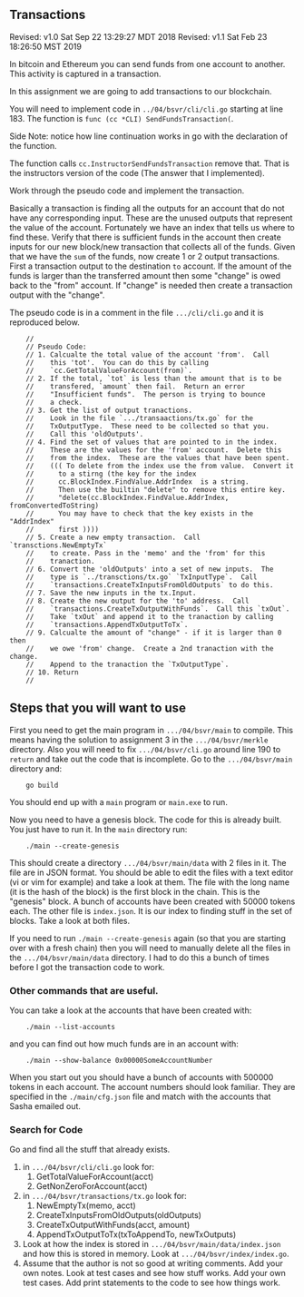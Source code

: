 Transactions
-------------------------------

Revised: v1.0 Sat Sep 22 13:29:27 MDT 2018
Revised: v1.1 Sat Feb 23 18:26:50 MST 2019

In bitcoin and Ethereum you can send funds from one account to another.
This activity is captured in a transaction.

In this assignment we are going to add transactions to our blockchain.

You will need to implement code in `../04/bsvr/cli/cli.go` starting at
line 183.  The function is `func (cc *CLI) SendFundsTransaction(`.

Side Note: notice how line continuation works in go with the
declaration of the function.

The function calls
`cc.InstructorSendFundsTransaction` remove that. That is the 
instructors version of the code (The answer that I implemented).

Work through the pseudo code and implement the transaction.

Basically a transaction is finding all the outputs for an account
that do not have any corresponding  input.  These are the unused
outputs that represent the value of the account.   Fortunately
we have an index that tells us where to find these.  Verify that
there is sufficient funds in the account then create inputs for
our new block/new transaction that collects all of the funds.
Given that we have the `sum` of the funds, now create 1 or 2
output transactions.  First a transaction output to the destination
`to` account.  If the amount of the funds is larger than the
transferred amount then some "change" is owed back to the "from"
account.  If "change" is needed then create a transaction output
with the "change".

The pseudo code is in a comment in the file `.../cli/cli.go` and it
is reproduced below.

```
	//
	// Pseudo Code:
	// 1. Calcualte the total value of the account 'from'.  Call
	//    this 'tot'.  You can do this by calling
	//    `cc.GetTotalValueForAccount(from)`.
	// 2. If the total, `tot` is less than the amount that is to be
	//    transfered, `amount` then fail.  Return an error
	//	  "Insufficient funds".  The person is trying to bounce
	//    a check.
	// 3. Get the list of output tranactions.
	//    Look in the file `.../transaactions/tx.go` for the
	//    TxOutputType.  These need to be collected so that you.
	//    Call this 'oldOutputs'.
	// 4. Find the set of values that are pointed to in the index. 
	//    These are the values for the 'from' account.  Delete this
	//    from the index.  These are the values that have been spent.
	//    ((( To delete from the index use the from value.  Convert it
	//		to a stirng (the key for the index
	//		cc.BlockIndex.FindValue.AddrIndex  is a string.
	//		Then use the builtin "delete" to remove this entire key.
	//		"delete(cc.BlockIndex.FindValue.AddrIndex, fromConvertedToString)
	//		You may have to check that the key exists in the "AddrIndex" 
	//		first ))))
	// 5. Create a new empty transaction.  Call `transctions.NewEmptyTx`
	//    to create. Pass in the 'memo' and the 'from' for this
	//    tranaction.
	// 6. Convert the 'oldOutputs' into a set of new inputs.  The
	//    type is `../transctions/tx.go` `TxInputType`.  Call
	//    `transactions.CreateTxInputsFromOldOutputs` to do this.
	// 7. Save the new inputs in the tx.Input.
	// 8. Create the new output for the 'to' address.  Call
	//    `transactions.CreateTxOutputWithFunds`.  Call this `txOut`.   
	//    Take `txOut` and append it to the tranaction by calling
	//    `transactions.AppendTxOutputToTx`.
	// 9. Calcualte the amount of "change" - if it is larger than 0 then
	//    we owe 'from' change.  Create a 2nd tranaction with the change.
	//    Append to the tranaction the `TxOutputType`.
	// 10. Return
	//
```

## Steps that you will want to use

First you need to get the main program in `.../04/bsvr/main` to compile.  This means having
the solution to assignment 3 in the `.../04/bsvr/merkle` directory.   Also you will need to
fix `.../04/bsvr/cli.go` around line 190 to `return` and take out the code that is 
incomplete.  Go to the `.../04/bsvr/main` directory and:

```
	go build
```

You should end up with a `main` program or `main.exe` to run.

Now you need to have a genesis block.  The code for this is already built.  You just have
to run it.  In the `main` directory run:

```
	./main --create-genesis
```

This should create a directory `.../04/bsvr/main/data` with 2 files in it.  The file are 
in JSON format.  You should be able to edit the files with a text editor (vi or vim 
for example) and take a look at them.   The file with the long name (it is the
hash of the block) is the first block in the chain.  This is the "genesis" block.
A bunch of accounts have been created with 50000 tokens each.  The other file is
`index.json`.  It is our index to finding stuff in the set of blocks.  Take a
look at both files.

If you need to run `./main --create-genesis` again (so that you are starting over
with a fresh chain) then you will need to manually delete all the files in the
`.../04/bsvr/main/data` directory.   I had to do this a bunch of times before I got
the transaction code to work.

### Other commands that are useful.

You can take a look at the accounts that have been created with:

```
	./main --list-accounts
```

and you can find out how much funds are in an account with:

```
	./main --show-balance 0x00000SomeAccountNumber
```

When you start out you should have a bunch of accounts with 500000 
tokens in each account.  The account numbers should look familiar.
They are specified in the `./main/cfg.json` file and match with
the accounts that Sasha emailed out.

### Search for Code

Go and find all the stuff that already exists.

1. in `.../04/bsvr/cli/cli.go` look for:
	1. GetTotalValueForAccount(acct)
	2. GetNonZeroForAccount(acct)
2. in `.../04/bsvr/transactions/tx.go` look for:
	1. NewEmptyTx(memo, acct)
	2. CreateTxInputsFromOldOutputs(oldOutputs)
	3. CreateTxOutputWithFunds(acct, amount)
	4. AppendTxOutputToTx(txToAppendTo, newTxOutputs)
3. Look at how the index is stored in `.../04/bsvr/main/data/index.json` and how this
is stored in memory.  Look at `.../04/bsvr/index/index.go`.
4. Assume that the author is not so good at writing comments.  Add your own notes.  Look at test cases and
see how stuff works.   Add your own test cases.  Add print statements to the code to see how things work.





